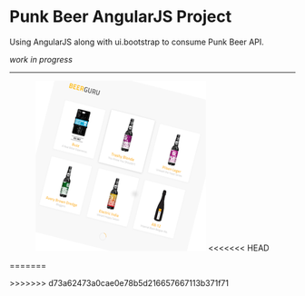 # Punk Beer AngularJS Project

Using AngularJS along with ui.bootstrap to consume Punk Beer API.

*work in progress*

<hr>

<p align="center">
  <img src="https://github.com/Ricardo-Developer/punk_beer_angularjs/blob/master/images/list.png">
<<<<<<< HEAD
</p>
=======
</p>
>>>>>>> d73a62473a0cae0e78b5d216657667113b371f71

